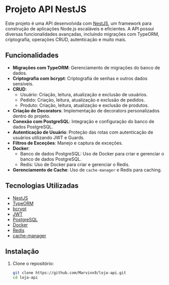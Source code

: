 # Projeto API NestJS

Este projeto é uma API desenvolvida com [NestJS](https://nestjs.com/), um framework para construção de aplicações Node.js escaláveis e eficientes. A API possui diversas funcionalidades avançadas, incluindo migrações com TypeORM, criptografia, operações CRUD, autenticação e muito mais.

## Funcionalidades

- **Migrações com TypeORM**: Gerenciamento de migrações do banco de dados.
- **Criptografia com bcrypt**: Criptografia de senhas e outros dados sensíveis.
- **CRUD**:
  - Usuário: Criação, leitura, atualização e exclusão de usuários.
  - Pedido: Criação, leitura, atualização e exclusão de pedidos.
  - Produto: Criação, leitura, atualização e exclusão de produtos.
- **Criação de Decorators**: Implementação de decorators personalizados dentro do projeto.
- **Conexão com PostgreSQL**: Integração e configuração do banco de dados PostgreSQL.
- **Autenticação de Usuário**: Proteção das rotas com autenticação de usuários utilizando JWT e Guards.
- **Filtros de Exceções**: Manejo e captura de exceções.
- **Docker**:
  - Banco de dados PostgreSQL: Uso de Docker para criar e gerenciar o banco de dados PostgreSQL.
  - Redis: Uso de Docker para criar e gerenciar o Redis.
- **Gerenciamento de Cache**: Uso de `cache-manager` e Redis para caching.

## Tecnologias Utilizadas

- [NestJS](https://nestjs.com/)
- [TypeORM](https://typeorm.io/)
- [bcrypt](https://www.npmjs.com/package/bcrypt)
- [JWT](https://jwt.io/)
- [PostgreSQL](https://www.postgresql.org/)
- [Docker](https://www.docker.com/)
- [Redis](https://redis.io/)
- [cache-manager](https://www.npmjs.com/package/cache-manager)

## Instalação

1. Clone o repositório:
   ```sh
   git clone https://github.com/Marvinx9/loja-api.git
   cd loja-api
   
